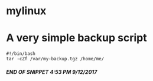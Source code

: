 # mylinux

# A very simple backup script

```unix
#!/bin/bash          
tar -cZf /var/my-backup.tgz /home/me/
```

##### END OF SNIPPET 4:53 PM 9/12/2017
